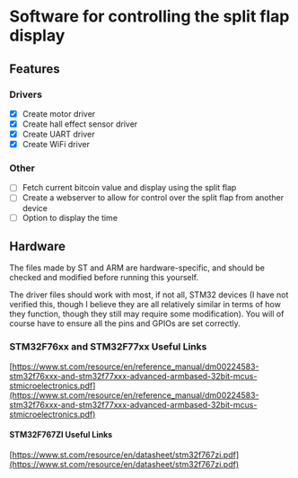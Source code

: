 # Software for controlling the split flap display

## Features

### Drivers 

- [x] Create motor driver
- [x] Create hall effect sensor driver
- [x] Create UART driver
- [x] Create WiFi driver

### Other

- [ ] Fetch current bitcoin value and display using the split flap
- [ ] Create a webserver to allow for control over the split flap from another device
- [ ] Option to display the time

## Hardware

The files made by ST and ARM are hardware-specific, and should be checked and modified before running this yourself.

The driver files should work with most, if not all, STM32 devices (I have not verified this, though I believe they are all relatively similar in terms of how they function, though they still may require some modification). You will of course have to ensure all the pins and GPIOs are set correctly.

### STM32F76xx and STM32F77xx Useful Links

[https://www.st.com/resource/en/reference_manual/dm00224583-stm32f76xxx-and-stm32f77xxx-advanced-armbased-32bit-mcus-stmicroelectronics.pdf](https://www.st.com/resource/en/reference_manual/dm00224583-stm32f76xxx-and-stm32f77xxx-advanced-armbased-32bit-mcus-stmicroelectronics.pdf)

#### STM32F767ZI Useful Links

[https://www.st.com/resource/en/datasheet/stm32f767zi.pdf](https://www.st.com/resource/en/datasheet/stm32f767zi.pdf)